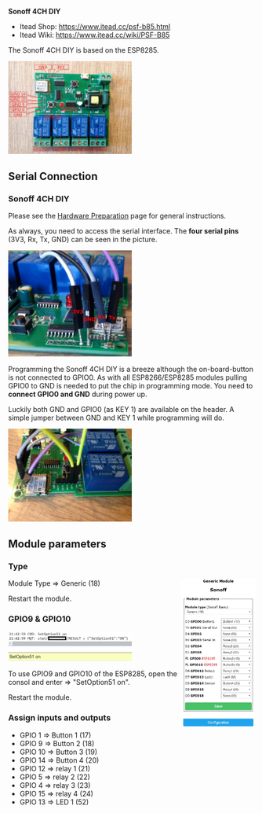 **Sonoff 4CH DIY**

* Itead Shop: https://www.itead.cc/psf-b85.html
* Itead Wiki: https://www.itead.cc/wiki/PSF-B85

The Sonoff 4CH DIY is based on the ESP8285.

<img alt="Sonoff 4CH DIY GPIO" src="https://raw.githubusercontent.com/Gtis69/arendst.github.io/master/media/Sonoff_DIY_4CH_GPIO.jpg" width="50%"/>

## Serial Connection

### Sonoff 4CH DIY

Please see the [Hardware Preparation](../Getting-Started#hardware-preparation) page for general instructions.

As always, you need to access the serial interface. The **four serial pins** (3V3, Rx, Tx, GND) can be seen in the picture.

<img alt="Sonoff 4CH DIY serial" src="https://raw.githubusercontent.com/Gtis69/arendst.github.io/master/media/Sonoff_DIY_4CH_serial.JPG" width="50%"/>

Programming the Sonoff 4CH DIY is a breeze although the on-board-button is not connected to GPIO0. As with all ESP8266/ESP8285 modules pulling GPIO0 to GND is needed to put the chip in programming mode. You need to **connect GPIO0 and GND** during power up.

Luckily both GND and GPIO0 (as KEY 1) are available on the header. A simple jumper between GND and KEY 1 while programming will do.

<img alt="Sonoff 4CH DIY jumper" src="https://raw.githubusercontent.com/Gtis69/arendst.github.io/master/media/Sonoff_DIY_4CH_jump.JPG" width="50%"/>

## Module parameters

### Type

<img alt="Sonoff 4CH DIY parameters" src="https://raw.githubusercontent.com/Gtis69/arendst.github.io/master/media/Sonoff_DIY_4CH_parameters.jpg" width="30%" align="right" />

Module Type => Generic (18)

Restart the module.

### GPIO9 & GPIO10

<img alt="Sonoff 4CH DIY SetOption51" src="https://raw.githubusercontent.com/Gtis69/arendst.github.io/master/media/Sonoff_DIY_4CH_Option51.jpg" width="50%" />

To use GPIO9 and GPIO10 of the ESP8285, open the consol and enter => "SetOption51 on".

Restart the module.

### Assign inputs and outputs

* GPIO 1 => Button 1 (17)
* GPIO 9 => Button 2 (18)
* GPIO 10 => Button 3 (19)
* GPIO 14 => Button 4 (20)
* GPIO 12 => relay 1 (21)
* GPIO 5 => relay 2 (22)
* GPIO 4 => relay 3 (23)
* GPIO 15 => relay 4 (24)
* GPIO 13 => LED 1 (52)

